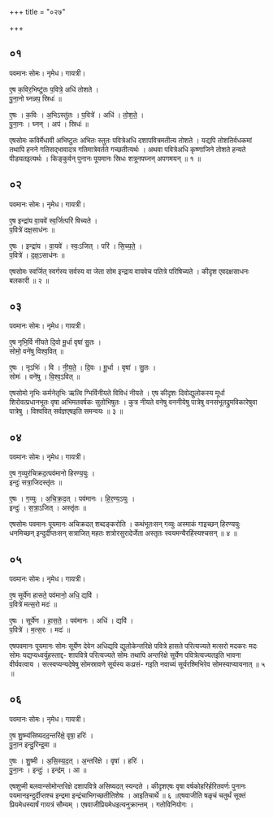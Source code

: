 +++
title = "०२७"

+++


## ०१
पवमानः सोमः। नृमेध। गायत्री।

ए॒ष क॒विर॒भिष्टु॑तः प॒वित्रे॒ अधि॑ तोशते ।  
पु॒ना॒नो घ्नन्नप॒ स्रिधः॑ ॥

ए॒षः । क॒विः । अ॒भिऽस्तु॑तः । प॒वित्रे॑ । अधि॑ । तो॒श॒ते॒ ।  
पु॒ना॒नः । घ्नन् । अप॑ । स्रिधः॑ ॥

एषसोमः कविर्मेधावी अभिष्टुतः अभितः स्तुतः पवित्रेअधि दशापवित्रमतीत्य तोशते । यद्यपि तोशतिर्वधकमां तथापि हनने गतिसद्भावादत्र गतिमात्रेवर्तते गच्छतीत्यर्थः । अथवा पवित्रेअधि कृष्णाजिने तोशते हन्यते पीड्यतइत्यर्थः । किङ्कुर्वन् पुनानः पूयमानः स्रिधः शत्रूनपघ्नन् अपगमयन् ॥ १ ॥

## ०२
पवमानः सोमः। नृमेध। गायत्री।

ए॒ष इन्द्रा॑य वा॒यवे॑ स्व॒र्जित्परि॑ षिच्यते ।  
प॒वित्रे॑ दक्ष॒साध॑नः ॥

ए॒षः । इन्द्रा॑य । वा॒यवे॑ । स्वः॒ऽजित् । परि॑ । सि॒च्य॒ते॒ ।  
प॒वित्रे॑ । द॒क्ष॒ऽसाध॑नः ॥

एषसोमः स्वर्जित् स्वर्गस्य सर्वस्य वा जेता सोम इन्द्राय वायवेच पतित्रे परिषिच्यते । कीदृश एवदक्षसाधनः बलकारी ॥ २ ॥

## ०३
पवमानः सोमः। नृमेध। गायत्री।

ए॒ष नृभि॒र्वि नी॑यते दि॒वो मू॒र्धा वृषा॑ सु॒तः ।  
सोमो॒ वने॑षु विश्व॒वित् ॥

ए॒षः । नृऽभिः॑ । वि । नी॒य॒ते॒ । दि॒वः । मू॒र्धा । वृषा॑ । सु॒तः ।  
सोमः॑ । वने॑षु । वि॒श्व॒ऽवित् ॥

एषसोमो नृभिः कर्मनेतृभिः ऋत्वि ग्भिर्विनीयते विविधं नीयते । एष कीदृशः दिवोद्युलोकस्य मूर्धा शिरोवत्प्रधानभूतः वृषा अभिमतवर्षकः सुतोभिषुतः । कुत्र नीयते वनेषु वननीयेषु पात्रेषु वनसंभूतद्रुमविकारेषुवा पात्रेषु । विश्ववित् सर्वज्ञएषइति समन्वयः ॥ ३ ॥

## ०४
पवमानः सोमः। नृमेध। गायत्री।

ए॒ष ग॒व्युर॑चिक्रद॒त्पव॑मानो हिरण्य॒युः ।  
इन्दुः॑ सत्रा॒जिदस्तृ॑तः ॥

ए॒षः । ग॒व्युः । अ॒चि॒क्र॒द॒त् । पव॑मानः । हि॒र॒ण्य॒ऽयुः ।  
इन्दुः॑ । स॒त्रा॒ऽजित् । अस्तृ॑तः ॥

एषसोमः पवमानः पूयमानः अचिक्रदत् शब्दङ्करोति । कथंभूतःसन् गव्युः अस्माकं गाइच्छन् हिरण्ययुः धनमिच्छन् इन्दुर्दीप्तःसन् सत्राजित् महतः शत्रोरसुरादेर्जेता अस्तृतः स्वयमन्यैरहिंस्यश्चसन् ॥ ४ ॥

## ०५
पवमानः सोमः। नृमेध। गायत्री।

ए॒ष सूर्ये॑ण हासते॒ पव॑मानो॒ अधि॒ द्यवि॑ ।  
प॒वित्रे॑ मत्स॒रो मदः॑ ॥

ए॒षः । सूर्ये॑ण । हा॒स॒ते॒ । पव॑मानः । अधि॑ । द्यवि॑ ।  
प॒वित्रे॑ । म॒त्स॒रः । मदः॑ ॥

एषपवमानः पूयमानः सोमः सूर्येण देवेन अधिद्यवि द्युलोकेन्तरिक्षे पवित्रे हासते परित्यज्यते मत्सरो मदकरः मदः सोमः यद्यप्यध्वर्युहस्ताद्द- शापवित्रे परित्यज्यते सोमः तथापि अन्तरिक्षे सूर्येण पवित्रेत्यज्यतइति भावना वीर्यवत्वाय । सत्स्वप्यन्यदेषेषु सोमस्रावणे सूर्यस्य कःप्रसं- गइति नवाच्यं सूर्यरश्मिभिरेव सोमस्याप्यायनात् ॥ ५ ॥

## ०६
पवमानः सोमः। नृमेध। गायत्री।

ए॒ष शु॒ष्म्य॑सिष्यदद॒न्तरि॑क्षे॒ वृषा॒ हरिः॑ ।  
पु॒ना॒न इन्दु॒रिन्द्र॒मा ॥

ए॒षः । शु॒ष्मी । अ॒सि॒स्य॒द॒त् । अ॒न्तरि॑क्षे । वृषा॑ । हरिः॑ ।  
पु॒ना॒नः । इन्दुः॑ । इन्द्र॑म् । आ ॥

एषशुप्मी बलवान्सोमोन्तरिक्षे दशापवित्रे असिष्यदत् स्यन्दते । कीदृशएषः वृषा वर्षकोहरिर्हरितवर्णः पुनानः पयमानइन्दुर्दीप्तश्च इन्द्रमा इन्द्रंचाभिगच्छतीतिशेषः । आइतिचार्थे ॥ ६ ॥एषवाजीति षळृचं चतुर्थं सूक्तं प्रियमेधस्यार्षं गायत्रं सौम्यम् । एषवाजीप्रियमेधइत्यनुक्रान्तम् । गतोविनियोगः ।